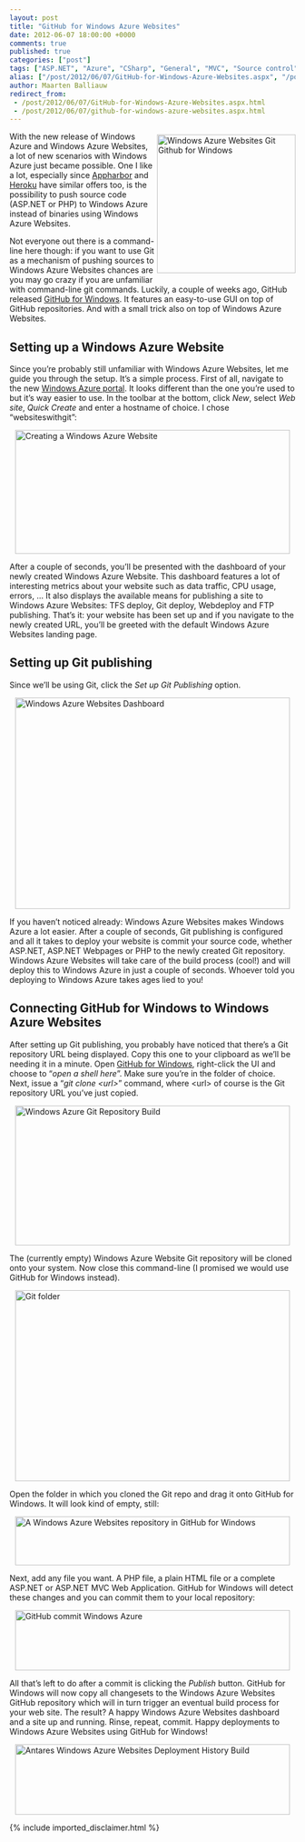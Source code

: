 ```yaml
---
layout: post
title: "GitHub for Windows Azure Websites"
date: 2012-06-07 18:00:00 +0000
comments: true
published: true
categories: ["post"]
tags: ["ASP.NET", "Azure", "CSharp", "General", "MVC", "Source control", "Webfarm"]
alias: ["/post/2012/06/07/GitHub-for-Windows-Azure-Websites.aspx", "/post/2012/06/07/github-for-windows-azure-websites.aspx"]
author: Maarten Balliauw
redirect_from:
 - /post/2012/06/07/GitHub-for-Windows-Azure-Websites.aspx.html
 - /post/2012/06/07/github-for-windows-azure-websites.aspx.html
---
```

<p><a href="http://octodex.github.com/cloud/"><img style="background-image: none; margin: 5px 0px 5px 5px; padding-left: 0px; padding-right: 0px; display: inline; float: right; padding-top: 0px; border: 0px;" title="Windows Azure Websites Git Github for Windows" src="/images/image_184.png" border="0" alt="Windows Azure Websites Git Github for Windows" width="244" height="244" align="right" /></a>With the new release of Windows Azure and Windows Azure Websites, a lot of new scenarios with Windows Azure just became possible. One I like a lot, especially since <a href="http://www.appharbor.com" target="_blank">Appharbor</a> and <a href="http://www.heroku.com" target="_blank">Heroku</a> have similar offers too, is the possibility to push source code (ASP.NET or PHP) to Windows Azure instead of binaries using Windows Azure Websites.</p>
<p>Not everyone out there is a command-line here though: if you want to use Git as a mechanism of pushing sources to Windows Azure Websites chances are you may go crazy if you are unfamiliar with command-line git commands. Luckily, a couple of weeks ago, GitHub released <a href="http://windows.github.com" target="_blank">GitHub for Windows</a>. It features an easy-to-use GUI on top of GitHub repositories. And with a small trick also on top of Windows Azure Websites.</p>
<h2>Setting up a Windows Azure Website</h2>
<p>Since you&rsquo;re probably still unfamiliar with Windows Azure Websites, let me guide you through the setup. It&rsquo;s a simple process. First of all, navigate to the new <a href="http://manage.windowsazure.com">Windows Azure portal</a>. It looks different than the one you&rsquo;re used to but it&rsquo;s way easier to use. In the toolbar at the bottom, click <em>New</em>, select <em>Web site</em>, <em>Quick Create</em> and enter a hostname of choice. I chose &ldquo;websiteswithgit&rdquo;:</p>
<p><a href="/images/image_185.png"><img style="background-image: none; margin: 5px auto; padding-left: 0px; padding-right: 0px; display: block; float: none; padding-top: 0px; border: 0px;" title="Creating a Windows Azure Website" src="/images/image_thumb_150.png" border="0" alt="Creating a Windows Azure Website" width="484" height="218" /></a></p>
<p>After a couple of seconds, you&rsquo;ll be presented with the dashboard of your newly created Windows Azure Website. This dashboard features a lot of interesting metrics about your website such as data traffic, CPU usage, errors, &hellip; It also displays the available means for publishing a site to Windows Azure Websites: TFS deploy, Git deploy, Webdeploy and FTP publishing. That&rsquo;s it: your website has been set up and if you navigate to the newly created URL, you&rsquo;ll be greeted with the default Windows Azure Websites landing page.</p>
<h2>Setting up Git publishing</h2>
<p>Since we&rsquo;ll be using Git, click the <em>Set up Git Publishing</em> option.</p>
<p><a href="/images/image_186.png"><img style="background-image: none; margin: 5px auto; padding-left: 0px; padding-right: 0px; display: block; float: none; padding-top: 0px; border: 0px;" title="Windows Azure Websites Dashboard" src="/images/image_thumb_151.png" border="0" alt="Windows Azure Websites Dashboard" width="484" height="372" /></a></p>
<p>If you haven&rsquo;t noticed already: Windows Azure Websites makes Windows Azure a lot easier. After a couple of seconds, Git publishing is configured and all it takes to deploy your website is commit your source code, whether ASP.NET, ASP.NET Webpages or PHP to the newly created Git repository. Windows Azure Websites will take care of the build process (cool!) and will deploy this to Windows Azure in just a couple of seconds. Whoever told you deploying to Windows Azure takes ages lied to you!</p>
<h2>Connecting GitHub for Windows to Windows Azure Websites</h2>
<p>After setting up Git publishing, you probably have noticed that there&rsquo;s a Git repository URL being displayed. Copy this one to your clipboard as we&rsquo;ll be needing it in a minute. Open <a href="http://windows.github.com">GitHub for Windows</a>, right-click the UI and choose to &ldquo;<em>open a shell here</em>&rdquo;. Make sure you&rsquo;re in the folder of choice. Next, issue a &ldquo;<em>git clone &lt;url&gt;</em>&rdquo; command, where &lt;url&gt; of course is the Git repository URL you&rsquo;ve just copied.</p>
<p><a href="/images/image_187.png"><img style="background-image: none; margin: 5px auto; padding-left: 0px; padding-right: 0px; display: block; float: none; padding-top: 0px; border: 0px;" title="Windows Azure Git Repository Build" src="/images/image_thumb_152.png" border="0" alt="Windows Azure Git Repository Build" width="484" height="246" /></a></p>
<p>The (currently empty) Windows Azure Website Git repository will be cloned onto your system. Now close this command-line (I promised we would use GitHub for Windows instead).</p>
<p><a href="/images/image_188.png"><img style="background-image: none; margin: 5px auto; padding-left: 0px; padding-right: 0px; display: block; float: none; padding-top: 0px; border: 0px;" title="Git folder" src="/images/image_thumb_153.png" border="0" alt="Git folder" width="484" height="336" /></a></p>
<p>Open the folder in which you cloned the Git repo and drag it onto GitHub for Windows. It will look kind of empty, still:</p>
<p><a href="/images/image_189.png"><img style="background-image: none; margin: 5px auto; padding-left: 0px; padding-right: 0px; display: block; float: none; padding-top: 0px; border: 0px;" title="A Windows Azure Websites repository in GitHub for Windows" src="/images/image_thumb_154.png" border="0" alt="A Windows Azure Websites repository in GitHub for Windows" width="484" height="86" /></a></p>
<p>Next, add any file you want. A PHP file, a plain HTML file or a complete ASP.NET or ASP.NET MVC Web Application. GitHub for Windows will detect these changes and you can commit them to your local repository:</p>
<p><a href="/images/image_190.png"><img style="background-image: none; margin: 5px auto; padding-left: 0px; padding-right: 0px; display: block; float: none; padding-top: 0px; border: 0px;" title="GitHub commit Windows Azure" src="/images/image_thumb_155.png" border="0" alt="GitHub commit Windows Azure" width="484" height="106" /></a></p>
<p>All that&rsquo;s left to do after a commit is clicking the <em>Publish</em> button. GitHub for Windows will now copy all changesets to the Windows Azure Websites GitHub repository which will in turn trigger an eventual build process for your web site. The result? A happy Windows Azure Websites dashboard and a site up and running. Rinse, repeat, commit. Happy deployments to Windows Azure Websites using GitHub for Windows!</p>
<p><a href="/images/image_191.png"><img style="background-image: none; margin: 5px auto; padding-left: 0px; padding-right: 0px; display: block; float: none; padding-top: 0px; border: 0px;" title="Antares Windows Azure Websites Deployment History Build" src="/images/image_thumb_156.png" border="0" alt="Antares Windows Azure Websites Deployment History Build" width="484" height="124" /></a></p>
{% include imported_disclaimer.html %}
